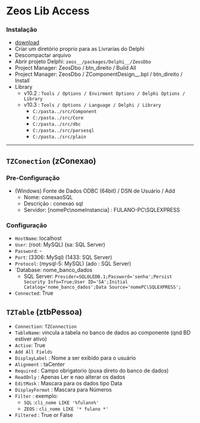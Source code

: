 # Zeos Lib Access 
### Instalação
- [download](https://sourceforge.net/projects/zeoslib/)
- Criar um diretório proprio para as Livrarias do Delphi
- Descompactar arquivo
- Abrir projeto Delphi: `zeos__/packages/Delphi__/ZeosDbo`
- Project Manager: ZeosDbo / btn_direito / Build All 
- Project Manager: ZeosDbo / ZComponentDesign__.bpl / btn_direito / Install
- Library
  - v10.2 : `Tools / Options / Envirment Options / Delphi Options / Library` 
  - v10.3 : `Tools / Options / Language / Delphi / Library` 
    - `C:/pasta../src/Component`
    - `C:/pasta../src/Core`
    - `C:/pasta../src/dbc`
    - `C:/pasta../src/parsesql`
    - `C:/pasta../src/plain` 

---

## `TZConection` (zConexao)

### Pre-Configuração
- (Windows) Fonte de Dados ODBC (64bit) / DSN de Usuário / Add 
   - Nome: conexaoSQL
   - Descrição : conexao sql
   - Servidor: [nomePc\nomeInstancia] : FULANO-PC\SQLEXPRESS

### Configuração   
- `HostName`: localhost
- `User`: (root: MySQL) (sa: SQL Server)
- `Password`: -
- `Port`:     (3306: MySql)    (1433: SQL Server)
- `Protocol`: (mysql-5: MySQL) (ado : SQL Server)
- `Database: nome_banco_dados
  - SQL Server: `Provider=SQLOLEDB.1;Password='senha';Persist Security Info=True;User ID='SA';Initial Catalog='nome_banco_dados';Data Source='nomePC\SQLEXPRESS'; `
- `Connected`: True
 
## `TZTable` (ztbPessoa)
- `Connection`: `TZConnection`
- `TableName`:  vincula a tabela no banco de dados ao componente (qnd BD estiver ativo)
- `Active`: True
- `Add All Fields` 
- `DisplayLabel` : Nome a ser exibido para o usuário
- `Alignment` : taCenter
- `Required` : Campo obrigatorio (puxa direto do banco de dados)
- `ReadOnly` : Apenas Ler e nao alterar os dados
- `EditMask` : Mascara para os dados tipo Data
- `DisplayFormat` : Mascara para Números
- `Filter` : exemplo: 
  - `SQL` :`cli_nome LIKE '%fulano%'`
  - `ZEOS` : `cli_nome LIKE '* fulano *'`
- `Filtered` : True or False
 
 

